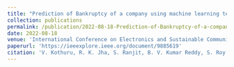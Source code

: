 ```yaml
---
title: "Prediction of Bankruptcy of a company using machine learning techniques"
collection: publications
permalink: /publication/2022-08-18-Prediction-of-Bankruptcy-of-a-company-using-machine-learning-techniques
date: 2022-08-18
venue: 'International Conference on Electronics and Sustainable Communication Systems (ICESC)'
paperurl: 'https://ieeexplore.ieee.org/document/9885619'
citation: 'V. Kothuru, R. K. Jha, S. Ranjit, B. V. Kumar Reddy, S. Roy and S. Sudheer'
---
```


